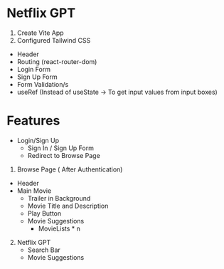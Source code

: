 # Netflix GPT

1. Create Vite App
2. Configured Tailwind CSS

- Header
- Routing (react-router-dom)
- Login Form
- Sign Up Form
- Form Validation/s
- useRef (Instead of useState -> To get input values from input boxes)

# Features

- Login/Sign Up
  - Sign In / Sign Up Form
  - Redirect to Browse Page

1. Browse Page ( After Authentication)

- Header
- Main Movie
  - Trailer in Background
  - Movie Title and Description
  - Play Button
  - Movie Suggestions
    - MovieLists \* n

2. Netflix GPT
   - Search Bar
   - Movie Suggestions

